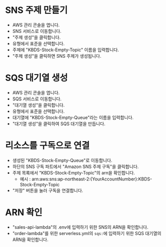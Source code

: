 # SNS 주제 만들기
- AWS 관리 콘솔을 엽니다.
- SNS 서비스로 이동합니다.
- "주제 생성"을 클릭합니다.
- 유형에서 표준을 선택합니다.
- 주제에 "KBDS-Stock-Empty-Topic" 이름을 입력합니다.
- "주제 생성"을 클릭하면 SNS 주제가 생성됩니다.

# SQS 대기열 생성
- AWS 관리 콘솔을 엽니다.
- SQS 서비스로 이동합니다.
- "대기열 생성"을 클릭합니다.
- 유형에서 표준을 선택합니다.
- 대기열에 "KBDS-Stock-Empty-Queue"라는 이름을 입력합니다.
- "대기열 생성"을 클릭하여 SQS 대기열을 만듭니다.

# 리소스를 구독으로 연결
- 생성된 "KBDS-Stock-Empty-Queue"로 이동합니다.
- 하단의 SNS 구독 파트에서 "Amazon SNS 주제 구독"을 클릭합니다.
- 주제 목록에서 "KBDS-Stock-Empty-Topic"의 arn을 확인합니다.
    - 예시 : arn:aws:sns:ap-northeast-2:{YourAccountNumber}:KBDS-Stock-Empty-Topic
- "저장" 버튼을 눌러 구독을 연결합니다.


# ARN 확인
- "sales-api-lambda"의 .env에 입력하기 위한 SNS의 ARN을 확인합니다.
- "order-lambda"를 위한 serverless.yml의 `sqs:`에 입력하기 위한 SQS 대기열의 ARN을 확인합니다.